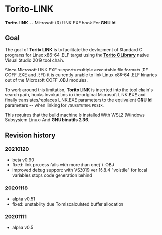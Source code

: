 # Torito-LINK

**Torito LINK** -- Microsoft (R) LINK.EXE hook For **GNU ld**

## Goal
The goal of **Torito LINK** is to  facilitate the devlopment of Standard C programs for Linux x86-64 .ELF target
using the [**Torito C Library**](https://github.com/KilianKegel/torito-C-Library#torito-c-library) native Visual 
Studio 2019 tool chain.

Since Microsoft LINK.EXE supports multiple executable file formats (PE COFF .EXE and .EFI)
it is currently unable to link Linux x86-64 .ELF binaries out of the Microsoft COFF .OBJ modules.

To work around this limitation, **Torito LINK** is inserted into the tool chain's search path,
hooks invokations to the original Microsoft LINK.EXE and finally translates/replaces
LINK.EXE parameters to the equivalent **GNU ld** parameters -- when linking for `/SUBSYSTEM:POSIX`.

This requires that the build machine Is installed With WSL2 (Windows Subsystem Linux) And **GNU binutils 2.36**.


## Revision history
### 20210120
* beta v0.90
* fixed: link process fails with more than one(1) .OBJ
* improved debug support: with VS2019 ver 16.8.4 "volatile" for local variables stops
  code generation behind

### 20201118
* alpha v0.51
* fixed: unstability due To miscalculated buffer allocation

### 20201111
* alpha v0.5
